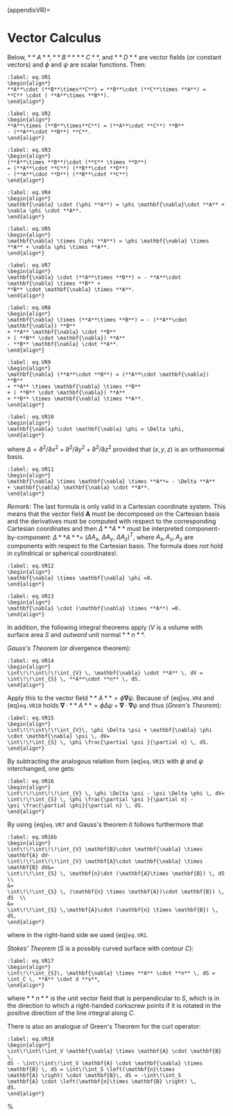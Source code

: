 (appendixVR)=
# Vector Calculus
 Below, $**A**$, $**B**$ $**C**$, and $**D**$ are vector fields (or constant vectors) and $\phi$ and $\psi$
are scalar functions. Then:

```{math}
:label: eq.VR1
\begin{align*}
**A**\cdot (**B**\times**C**) = **B**\cdot (**C**\times **A**) =
**C** \cdot ( **A**\times **B**).
\end{align*}
```

```{math}
:label: eq.VR2
\begin{align*}
**A**\times (**B**\times**C**) = (**A**\cdot **C**) **B**
- (**A**\cdot **B**) **C**.
\end{align*}
```

```{math}
:label: eq.VR3
\begin{align*}
(**A**\times **B**)\cdot (**C** \times **D**)
= (**A**\cdot **C**) (**B**\cdot **D**)
- (**A**\cdot **D**) (**B**\cdot **C**)
\end{align*}
```

```{math}
:label: eq.VR4
\begin{align*}
\mathbf{\nabla} \cdot (\phi **A**) = \phi \mathbf{\nabla}\cdot **A** + \nabla \phi \cdot **A**.
\end{align*}
```

```{math}
:label: eq.VR5
\begin{align*}
\mathbf{\nabla} \times (\phi **A**) = \phi \mathbf{\nabla} \times **A** + \nabla \phi \times **A**.
\end{align*}
```

```{math}
:label: eq.VR7
\begin{align*}
\mathbf{\nabla} \cdot (**A**\times **B**) = - **A**\cdot \mathbf{\nabla} \times **B** +
**B** \cdot \mathbf{\nabla} \times **A**.
\end{align*}
```

```{math}
:label: eq.VR8
\begin{align*}
\mathbf{\nabla} \times (**A**\times **B**) = - (**A**\cdot \mathbf{\nabla}) **B**
+ **A** \mathbf{\nabla} \cdot **B**
+ ( **B** \cdot \mathbf{\nabla}) **A**
- **B** \mathbf{\nabla} \cdot **A**.
\end{align*}
```

```{math}
:label: eq.VR9
\begin{align*}
\mathbf{\nabla} (**A**\cdot **B**) = (**A**\cdot \mathbf{\nabla}) **B**
+ **A** \times \mathbf{\nabla} \times **B**
+ ( **B** \cdot \mathbf{\nabla}) **A**
+ **B** \times \mathbf{\nabla} \times **A**.
\end{align*}
```

```{math}
:label: eq.VR10
\begin{align*}
\mathbf{\nabla} \cdot \mathbf{\nabla} \phi = \Delta \phi,
\end{align*}
```
where $\Delta = \partial^2/\partial x^2 + \partial^2/\partial y^2
+
\partial^2/\partial z^2$ provided that $(x,y,z)$ is an orthonormal basis.


```{math}
:label: eq.VR11
\begin{align*}
\mathbf{\nabla} \times \mathbf{\nabla} \times **A**= - \Delta **A**
+ \mathbf{\nabla} \mathbf{\nabla} \cdot **A**.
\end{align*}
```
*Remark*: The last formula is only valid in a Cartesian coordinate system. This means that the vector field $\mathbf{A}$
must be decomposed on the Cartesian basis and the derivatives must be computed with respect to the corresponding Cartesian coordinates and then $\Delta **A**$ must be interpreted component-by-component: $\Delta **A**$= ($\Delta A_x$, $\Delta
A_y$, $\Delta A_z)^{T}$, where $A_x, A_y, A_z$ are components with respect to the Cartesian basis. The formula does *not* hold in cylindrical or spherical coordinates!.


```{math}
:label: eq.VR12
\begin{align*}
\mathbf{\nabla} \times \mathbf{\nabla} \phi =0.
\end{align*}
```

```{math}
:label: eq.VR13
\begin{align*}
\mathbf{\nabla} \cdot (\mathbf{\nabla} \times **A**) =0.
\end{align*}
```
 In addition, the following integral theorems apply
($V$ is a volume with surface area $S$ and *outward* unit normal
$**n**$.

*Gauss's Theorem* (or divergence theorem):

```{math}
:label: eq.VR14
\begin{align*}
\int\!\!\int\!\!\int_{V} \, \mathbf{\nabla} \cdot **A** \, dV =
\int\!\!\int_{S} \, **A**\cdot **n** \, dS.
\end{align*}
```
 Apply this to the vector field $**A** = \phi
\mathbf{\nabla} \psi$. Because of {eq}`eq.VR4` and {eq}`eq.VR10` holds
$\mathbf{\nabla}\cdot **A**= \phi \Delta \psi + \mathbf{\nabla} \cdot \mathbf{\nabla}
\psi$ and thus (*Green's Theorem*):

```{math}
:label: eq.VR15
\begin{align*}
\int\!\!\int\!\!\int_{V}\, \phi \Delta \psi + \mathbf{\nabla} \phi \cdot \mathbf{\nabla} \psi \, dV=
\int\!\!\int_{S} \, \phi \frac{\partial \psi }{\partial n} \, dS.
\end{align*}
```

By subtracting the analogous relation from {eq}`eq.VR15` with
$\phi$ and $\psi$ interchanged, one gets:

```{math}
:label: eq.VR16
\begin{align*}
\int\!\!\int\!\!\int_{V} \, \phi \Delta \psi - \psi \Delta \phi \, dV=
\int\!\!\int_{S} \, \phi \frac{\partial \psi }{\partial n} -
\psi \frac{\partial \phi}{\partial n} \, dS.
\end{align*}
```

By using {eq}`eq.VR7` and Gauss's theorem it follows furthermore that

```{math}
:label: eq.VR16b
\begin{align*}
\int\!\!\int\!\!\int_{V} \mathbf{B}\cdot \mathbf{\nabla} \times \mathbf{A} dV-
\int\!\!\int\!\!\int_{V} \mathbf{A}\cdot \mathbf{\nabla} \times \mathbf{B} dV&=
\int\!\!\int_{S} \, \mathbf{n}\dot (\mathbf{A}\times \mathbf{B}) \, dS  \\
&=
\int\!\!\int_{S} \, (\mathbf{n} \times \mathbf{A})\cdot \mathbf{B}) \, dS  \\
&=
\int\!\!\int_{S} \,\mathbf{A}\cdot (\mathbf{n} \times \mathbf{B}) \, dS,
\end{align*}
```
where in the right-hand side we used
{eq}`eq.VR1`.

*Stokes' Theorem* ($S$ is a possibly curved surface with contour $C$):

```{math}
:label: eq.VR17
\begin{align*}
\int\!\!\int_{S}\, \mathbf{\nabla} \times **A** \cdot **n** \, dS =
\int_C \, **A** \cdot d **s**,
\end{align*}
```
where $**n**$ is the unit vector field that is perpendicular to
$S$, which is in the direction to which a right-handed corkscrew points if it is rotated in the positive direction of the line integral along $C$.

There is also an analogue of Green's Theorem for the curl operator:

```{math}
:label: eq.VR18
\begin{align*}
\int\!\int\!\int_V \mathbf{\nabla} \times \mathbf{A} \cdot \mathbf{B} \,
dS - \int\!\int\!\int_V \mathbf{A} \cdot \mathbf{\nabla} \times
\mathbf{B} \, dS = \int\!\int_S \left(\mathbf{n}\times
\mathbf{A} \right) \cdot \mathbf{B}\, dS = -\int\!\int_S
\mathbf{A} \cdot \left(\mathbf{n}\times \mathbf{B} \right) \,
dS.
\end{align*}
```

%